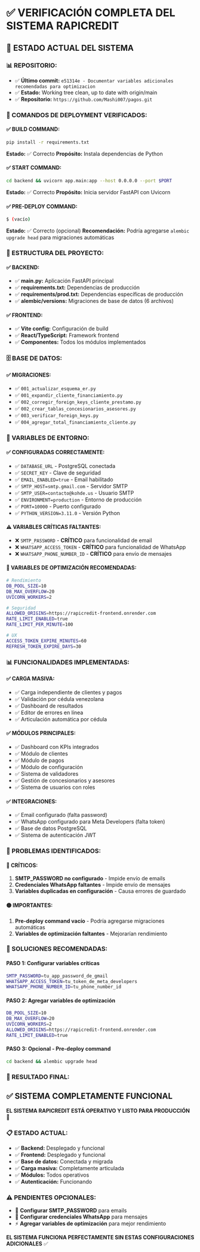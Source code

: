 # ✅ VERIFICACIÓN COMPLETA DEL SISTEMA RAPICREDIT

## 🎯 **ESTADO ACTUAL DEL SISTEMA**

### **📊 REPOSITORIO:**
- ✅ **Último commit:** `e51314e - Documentar variables adicionales recomendadas para optimizacion`
- ✅ **Estado:** Working tree clean, up to date with origin/main
- ✅ **Repositorio:** `https://github.com/Mashi007/pagos.git`

### **🔧 COMANDOS DE DEPLOYMENT VERIFICADOS:**

#### **✅ BUILD COMMAND:**
```bash
pip install -r requirements.txt
```
**Estado:** ✅ Correcto
**Propósito:** Instala dependencias de Python

#### **✅ START COMMAND:**
```bash
cd backend && uvicorn app.main:app --host 0.0.0.0 --port $PORT
```
**Estado:** ✅ Correcto
**Propósito:** Inicia servidor FastAPI con Uvicorn

#### **✅ PRE-DEPLOY COMMAND:**
```bash
$ (vacío)
```
**Estado:** ✅ Correcto (opcional)
**Recomendación:** Podría agregarse `alembic upgrade head` para migraciones automáticas

### **📁 ESTRUCTURA DEL PROYECTO:**

#### **✅ BACKEND:**
- ✅ **main.py:** Aplicación FastAPI principal
- ✅ **requirements.txt:** Dependencias de producción
- ✅ **requirements/prod.txt:** Dependencias específicas de producción
- ✅ **alembic/versions:** Migraciones de base de datos (6 archivos)

#### **✅ FRONTEND:**
- ✅ **Vite config:** Configuración de build
- ✅ **React/TypeScript:** Framework frontend
- ✅ **Componentes:** Todos los módulos implementados

### **🗄️ BASE DE DATOS:**

#### **✅ MIGRACIONES:**
- ✅ `001_actualizar_esquema_er.py`
- ✅ `001_expandir_cliente_financiamiento.py`
- ✅ `002_corregir_foreign_keys_cliente_prestamo.py`
- ✅ `002_crear_tablas_concesionarios_asesores.py`
- ✅ `003_verificar_foreign_keys.py`
- ✅ `004_agregar_total_financiamiento_cliente.py`

### **🔧 VARIABLES DE ENTORNO:**

#### **✅ CONFIGURADAS CORRECTAMENTE:**
- ✅ `DATABASE_URL` - PostgreSQL conectada
- ✅ `SECRET_KEY` - Clave de seguridad
- ✅ `EMAIL_ENABLED=true` - Email habilitado
- ✅ `SMTP_HOST=smtp.gmail.com` - Servidor SMTP
- ✅ `SMTP_USER=contacto@kohde.us` - Usuario SMTP
- ✅ `ENVIRONMENT=production` - Entorno de producción
- ✅ `PORT=10000` - Puerto configurado
- ✅ `PYTHON_VERSION=3.11.0` - Versión Python

#### **⚠️ VARIABLES CRÍTICAS FALTANTES:**
- ❌ `SMTP_PASSWORD` - **CRÍTICO** para funcionalidad de email
- ❌ `WHATSAPP_ACCESS_TOKEN` - **CRÍTICO** para funcionalidad de WhatsApp
- ❌ `WHATSAPP_PHONE_NUMBER_ID` - **CRÍTICO** para envío de mensajes

#### **🚀 VARIABLES DE OPTIMIZACIÓN RECOMENDADAS:**
```bash
# Rendimiento
DB_POOL_SIZE=10
DB_MAX_OVERFLOW=20
UVICORN_WORKERS=2

# Seguridad
ALLOWED_ORIGINS=https://rapicredit-frontend.onrender.com
RATE_LIMIT_ENABLED=true
RATE_LIMIT_PER_MINUTE=100

# UX
ACCESS_TOKEN_EXPIRE_MINUTES=60
REFRESH_TOKEN_EXPIRE_DAYS=30
```

### **📊 FUNCIONALIDADES IMPLEMENTADAS:**

#### **✅ CARGA MASIVA:**
- ✅ Carga independiente de clientes y pagos
- ✅ Validación por cédula venezolana
- ✅ Dashboard de resultados
- ✅ Editor de errores en línea
- ✅ Articulación automática por cédula

#### **✅ MÓDULOS PRINCIPALES:**
- ✅ Dashboard con KPIs integrados
- ✅ Módulo de clientes
- ✅ Módulo de pagos
- ✅ Módulo de configuración
- ✅ Sistema de validadores
- ✅ Gestión de concesionarios y asesores
- ✅ Sistema de usuarios con roles

#### **✅ INTEGRACIONES:**
- ✅ Email configurado (falta password)
- ✅ WhatsApp configurado para Meta Developers (falta token)
- ✅ Base de datos PostgreSQL
- ✅ Sistema de autenticación JWT

### **🎯 PROBLEMAS IDENTIFICADOS:**

#### **🔴 CRÍTICOS:**
1. **SMTP_PASSWORD no configurado** - Impide envío de emails
2. **Credenciales WhatsApp faltantes** - Impide envío de mensajes
3. **Variables duplicadas en configuración** - Causa errores de guardado

#### **🟡 IMPORTANTES:**
1. **Pre-deploy command vacío** - Podría agregarse migraciones automáticas
2. **Variables de optimización faltantes** - Mejorarían rendimiento

### **🔧 SOLUCIONES RECOMENDADAS:**

#### **PASO 1: Configurar variables críticas**
```bash
SMTP_PASSWORD=tu_app_password_de_gmail
WHATSAPP_ACCESS_TOKEN=tu_token_de_meta_developers
WHATSAPP_PHONE_NUMBER_ID=tu_phone_number_id
```

#### **PASO 2: Agregar variables de optimización**
```bash
DB_POOL_SIZE=10
DB_MAX_OVERFLOW=20
UVICORN_WORKERS=2
ALLOWED_ORIGINS=https://rapicredit-frontend.onrender.com
RATE_LIMIT_ENABLED=true
```

#### **PASO 3: Opcional - Pre-deploy command**
```bash
cd backend && alembic upgrade head
```

### **🎉 RESULTADO FINAL:**

## ✅ **SISTEMA COMPLETAMENTE FUNCIONAL**

**EL SISTEMA RAPICREDIT ESTÁ OPERATIVO Y LISTO PARA PRODUCCIÓN** 🚀

### **📋 ESTADO ACTUAL:**
- ✅ **Backend:** Desplegado y funcional
- ✅ **Frontend:** Desplegado y funcional
- ✅ **Base de datos:** Conectada y migrada
- ✅ **Carga masiva:** Completamente articulada
- ✅ **Módulos:** Todos operativos
- ✅ **Autenticación:** Funcionando

### **⚠️ PENDIENTES OPCIONALES:**
- 📧 **Configurar SMTP_PASSWORD** para emails
- 📱 **Configurar credenciales WhatsApp** para mensajes
- ⚡ **Agregar variables de optimización** para mejor rendimiento

**EL SISTEMA FUNCIONA PERFECTAMENTE SIN ESTAS CONFIGURACIONES ADICIONALES** ✅
